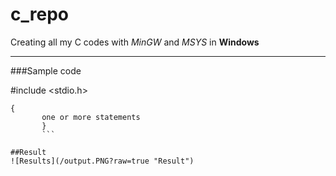# c_repo
Creating all my C codes with *MinGW* and *MSYS* in **Windows**             

-----------------------------------------------------------------------------

###Sample code


#include <stdio.h>
```int main(void)		
{
       one or more statements				
       }
       ```
        
##Result         
![Results](/output.PNG?raw=true "Result")      
